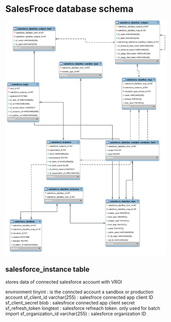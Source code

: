 
# SalesFroce database schema

![sf db](https://raw.githubusercontent.com/projectgoldmine/documentation/main/sf_erd.png)



## salesforce_instance table

 stores data of connected salesforce account with VROI
 
 
  environment	tinyint	:  is the conncted account a sandbox or production account
  sf_client_id	varchar(255)	: salesfroce connected app client ID
  sf_client_secret	blob	: salesfroce connected app client secret
  sf_refresh_token	longtext :  salesforce refreach token. only used for batch import
  sf_organization_id	varchar(255)	:  salesforce organization ID


